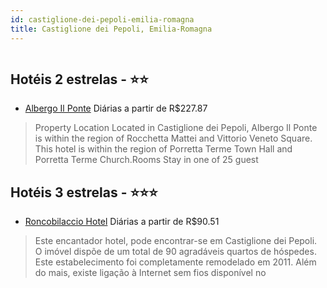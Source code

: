 ```yaml
---
id: castiglione-dei-pepoli-emilia-romagna
title: Castiglione dei Pepoli, Emilia-Romagna
---
```


<center><img src="https://assets.cosmos-data.com/1/03250bf6265092c4d20cc2fbeddbb12b/525326.jpg" alt="" /></center>


## Hotéis 2 estrelas - ⭐️⭐️

-    [Albergo Il Ponte](https://www.hurb.com/hoteis/castiglione-dei-pepoli/albergo-il-ponte-JNP-JP816887?cmp=18055) Diárias a partir de R$227.87
   > Property Location Located in Castiglione dei Pepoli, Albergo Il Ponte is within the region of Rocchetta Mattei and Vittorio Veneto Square.  This hotel is within the region of Porretta Terme Town Hall and Porretta Terme Church.Rooms Stay in one of 25 guest

## Hotéis 3 estrelas - ⭐️⭐️⭐️

-    [Roncobilaccio Hotel](https://www.hurb.com/hoteis/castiglione-dei-pepoli/roncobilaccio-hotel-JNP-JP754918?cmp=18055) Diárias a partir de R$90.51
   > Este encantador hotel, pode encontrar-se em Castiglione dei Pepoli. O imóvel dispõe de um total de 90 agradáveis quartos de hóspedes. Este estabelecimento foi completamente remodelado em 2011. Além do mais, existe ligação à Internet sem fios disponível no
